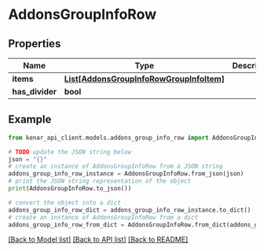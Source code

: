 # AddonsGroupInfoRow


## Properties

Name | Type | Description | Notes
------------ | ------------- | ------------- | -------------
**items** | [**List[AddonsGroupInfoRowGroupInfoItem]**](AddonsGroupInfoRowGroupInfoItem.md) |  | [optional] 
**has_divider** | **bool** |  | [optional] 

## Example

```python
from kenar_api_client.models.addons_group_info_row import AddonsGroupInfoRow

# TODO update the JSON string below
json = "{}"
# create an instance of AddonsGroupInfoRow from a JSON string
addons_group_info_row_instance = AddonsGroupInfoRow.from_json(json)
# print the JSON string representation of the object
print(AddonsGroupInfoRow.to_json())

# convert the object into a dict
addons_group_info_row_dict = addons_group_info_row_instance.to_dict()
# create an instance of AddonsGroupInfoRow from a dict
addons_group_info_row_from_dict = AddonsGroupInfoRow.from_dict(addons_group_info_row_dict)
```
[[Back to Model list]](../README.md#documentation-for-models) [[Back to API list]](../README.md#documentation-for-api-endpoints) [[Back to README]](../README.md)


